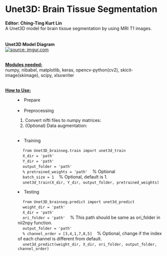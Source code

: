 # Unet3D: Brain Tissue Segmentation
<strong>Editor: Ching-Ting Kurt Lin</strong>
<br>A Unet3D model for brain tissue segmentation by using MRI T1 images.<br><br>
<br><strong>Unet3D Model Diagram</strong><br>
<a href="https://imgur.com/juLtdhU"><img src="https://i.imgur.com/juLtdhU.png" title="source: imgur.com" /></a>

<br><strong><u>Modules needed:</u></strong><br>
numpy, nibabel, matplotlib, keras, opencv-python(cv2), skicit-image(skimage), scipy, xlsxwriter

<br><strong><u>How to Use:</u></strong><br>
<menu><li>Prepare</li><br>
<li>Preprocessing</li>
  <ol><li>Convert nifti files to numpy matrices:</li>
  <li>(Optional) Data augmentation:</li></ol><br>
<li>Training</li>
<p>&nbsp;&nbsp;&nbsp;&nbsp;<code>from Unet3D_brainseg.train import unet3d_train</code><br/>
&nbsp;&nbsp;&nbsp;&nbsp;<code>X_dir = 'path'</code><br/>
&nbsp;&nbsp;&nbsp;&nbsp;<code>Y_dir = 'path'</code><br/>
&nbsp;&nbsp;&nbsp;&nbsp;<code>output_folder = 'path'</code><br/>
&nbsp;&nbsp;&nbsp;&nbsp;<code>% pretrained_weights = 'path'</code>&nbsp;&nbsp;&nbsp;&nbsp;% Optional<br/>
&nbsp;&nbsp;&nbsp;&nbsp;<code>batch_size = 1</code>&nbsp;&nbsp;&nbsp;&nbsp;% Optional, default is 1.<br/>
&nbsp;&nbsp;&nbsp;&nbsp;<code>unet3d_train(X_dir, Y_dir, output_folder, pretrained_weights)</code></p>
  
<li>Testing</li>
<p>&nbsp;&nbsp;&nbsp;&nbsp;<code>from Unet3D_brainseg.predict import unet3d_predict</code><br/>
&nbsp;&nbsp;&nbsp;&nbsp;<code>weight_dir = 'path'</code><br/>
&nbsp;&nbsp;&nbsp;&nbsp;<code>X_dir = 'path'</code><br/>
&nbsp;&nbsp;&nbsp;&nbsp;<code>ori_folder = 'path'</code>&nbsp;&nbsp;&nbsp;&nbsp;% This path should be same as ori_folder in nii2npy function.<br/> 
&nbsp;&nbsp;&nbsp;&nbsp;<code>output_folder = 'path'</code><br/>
&nbsp;&nbsp;&nbsp;&nbsp;<code>% channel_order = [3,4,1,7,8,5]</code>&nbsp;&nbsp;&nbsp;&nbsp;% Optional, change if the index of each channel is different from default.<br/>
&nbsp;&nbsp;&nbsp;&nbsp;<code>unet3d_predict(weight_dir, X_dir, ori_folder, output_folder, channel_order)</code></p></menu>
